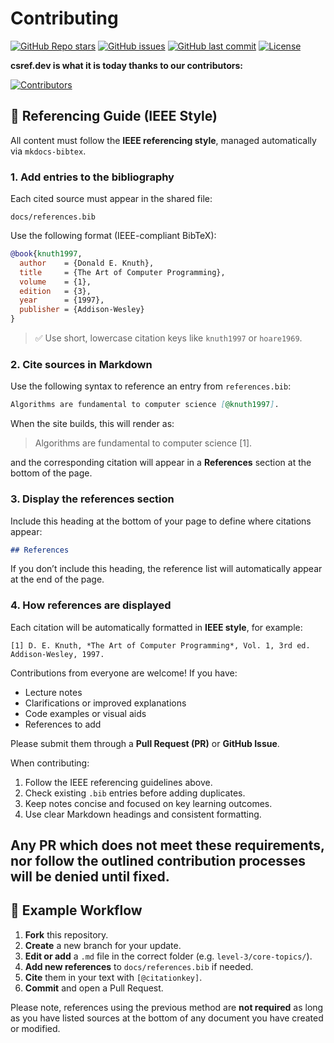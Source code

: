# Contributing

[![GitHub Repo stars](https://img.shields.io/github/stars/jaysalw/csref.dev?style=for-the-badge&logo=github)](https://github.com/jaysalw/csref.dev/stargazers)
[![GitHub issues](https://img.shields.io/github/issues/jaysalw/csref.dev?style=for-the-badge)](https://github.com/jaysalw/csref.dev/issues)
[![GitHub last commit](https://img.shields.io/github/last-commit/jaysalw/csref.dev?style=for-the-badge&logo=git)](https://github.com/jaysalw/csref.dev/commits/main)
[![License](https://img.shields.io/github/license/jaysalw/csref.dev?style=for-the-badge)](https://github.com/jaysalw/csref.dev/blob/main/LICENSE)

**csref.dev is what it is today thanks to our contributors:**

[![Contributors](https://contrib.rocks/image?repo=jaysalw/csref.dev)](https://github.com/jaysalw/csref.dev/graphs/contributors)

## 🧠 Referencing Guide (IEEE Style)

All content must follow the **IEEE referencing style**, managed automatically via `mkdocs-bibtex`.

### 1. Add entries to the bibliography

Each cited source must appear in the shared file:

```
docs/references.bib
```

Use the following format (IEEE-compliant BibTeX):

```bibtex
@book{knuth1997,
  author    = {Donald E. Knuth},
  title     = {The Art of Computer Programming},
  volume    = {1},
  edition   = {3},
  year      = {1997},
  publisher = {Addison-Wesley}
}
```

> ✅ Use short, lowercase citation keys like `knuth1997` or `hoare1969`.

### 2. Cite sources in Markdown

Use the following syntax to reference an entry from `references.bib`:

```markdown
Algorithms are fundamental to computer science [@knuth1997].
```

When the site builds, this will render as:

> Algorithms are fundamental to computer science [1].

and the corresponding citation will appear in a **References** section at the bottom of the page.

### 3. Display the references section

Include this heading at the bottom of your page to define where citations appear:

```markdown
## References
```

If you don’t include this heading, the reference list will automatically appear at the end of the page.

### 4. How references are displayed

Each citation will be automatically formatted in **IEEE style**, for example:

```text
[1] D. E. Knuth, *The Art of Computer Programming*, Vol. 1, 3rd ed. Addison-Wesley, 1997.
```

Contributions from everyone are welcome!
If you have:

* Lecture notes
* Clarifications or improved explanations
* Code examples or visual aids
* References to add

Please submit them through a **Pull Request (PR)** or **GitHub Issue**.

When contributing:

1. Follow the IEEE referencing guidelines above.
2. Check existing `.bib` entries before adding duplicates.
3. Keep notes concise and focused on key learning outcomes.
4. Use clear Markdown headings and consistent formatting.

Any PR which does not meet these requirements, nor follow the outlined contribution processes will be denied until fixed.
---

## 🧭 Example Workflow

1. **Fork** this repository.
2. **Create** a new branch for your update.
3. **Edit or add** a `.md` file in the correct folder (e.g. `level-3/core-topics/`).
4. **Add new references** to `docs/references.bib` if needed.
5. **Cite** them in your text with `[@citationkey]`.
6. **Commit** and open a Pull Request.

Please note, references using the previous method are **not required** as long as you have listed sources at the bottom of any document you have created or modified.